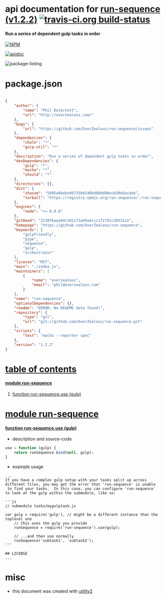 # api documentation for  [run-sequence (v1.2.2)](https://github.com/OverZealous/run-sequence)  [![travis-ci.org build-status](https://api.travis-ci.org/npmdoc/node-npmdoc-run-sequence.svg)](https://travis-ci.org/npmdoc/node-npmdoc-run-sequence)
#### Run a series of dependent gulp tasks in order

[![NPM](https://nodei.co/npm/run-sequence.png?downloads=true)](https://www.npmjs.com/package/run-sequence)

[![apidoc](https://npmdoc.github.io/node-npmdoc-run-sequence/build/screen-capture.buildNpmdoc.browser._2Fhome_2Ftravis_2Fbuild_2Fnpmdoc_2Fnode-npmdoc-run_sequence_2Ftmp_2Fbuild_2Fapidoc.html.png)](https://npmdoc.github.io/node-npmdoc-run-sequence/build..beta..travis-ci.org/apidoc.html)

![package-listing](https://npmdoc.github.io/node-npmdoc-run-sequence/build/screen-capture.npmPackageListing.svg)



# package.json

```json

{
    "author": {
        "name": "Phil DeJarnett",
        "url": "http://overzealous.com/"
    },
    "bugs": {
        "url": "https://github.com/OverZealous/run-sequence/issues"
    },
    "dependencies": {
        "chalk": "*",
        "gulp-util": "*"
    },
    "description": "Run a series of dependent gulp tasks in order",
    "devDependencies": {
        "gulp": "*",
        "mocha": "*",
        "should": "*"
    },
    "directories": {},
    "dist": {
        "shasum": "5095a0bebe98733b0140bd08dd80ec030ddacdeb",
        "tarball": "https://registry.npmjs.org/run-sequence/-/run-sequence-1.2.2.tgz"
    },
    "engines": {
        "node": ">= 0.8.0"
    },
    "gitHead": "2238f6aea94c201173a99a4ccc1f2791c38531a1",
    "homepage": "https://github.com/OverZealous/run-sequence",
    "keywords": [
        "gulpfriendly",
        "pipe",
        "sequence",
        "gulp",
        "orchestrator"
    ],
    "license": "MIT",
    "main": "./index.js",
    "maintainers": [
        {
            "name": "overzealous",
            "email": "phil@overzealous.com"
        }
    ],
    "name": "run-sequence",
    "optionalDependencies": {},
    "readme": "ERROR: No README data found!",
    "repository": {
        "type": "git",
        "url": "git://github.com/OverZealous/run-sequence.git"
    },
    "scripts": {
        "test": "mocha --reporter spec"
    },
    "version": "1.2.2"
}
```



# <a name="apidoc.tableOfContents"></a>[table of contents](#apidoc.tableOfContents)

#### [module run-sequence](#apidoc.module.run-sequence)
1.  [function <span class="apidocSignatureSpan">run-sequence.</span>use (gulp)](#apidoc.element.run-sequence.use)



# <a name="apidoc.module.run-sequence"></a>[module run-sequence](#apidoc.module.run-sequence)

#### <a name="apidoc.element.run-sequence.use"></a>[function <span class="apidocSignatureSpan">run-sequence.</span>use (gulp)](#apidoc.element.run-sequence.use)
- description and source-code
```javascript
use = function (gulp) {
	return runSequence.bind(null, gulp);
}
```
- example usage
```shell
...
If you have a complex gulp setup with your tasks split up across different files, you may get the error that 'run-sequence' is unable
 to find your tasks.  In this case, you can configure 'run-sequence' to look at the gulp within the submodule, like so:

'''js
// submodule tasks/mygulptask.js

var gulp = require('gulp'), // might be a different instance than the toplevel one
    // this uses the gulp you provide
    runSequence = require('run-sequence').use(gulp);

    // ...and then use normally
    runSequence('subtask1', 'subtask2');
'''

## LICENSE
...
```



# misc
- this document was created with [utility2](https://github.com/kaizhu256/node-utility2)
